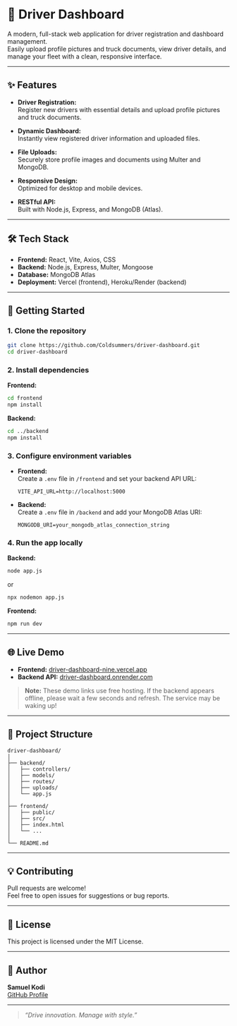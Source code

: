 # 🚚 Driver Dashboard

A modern, full-stack web application for driver registration and dashboard management.  
Easily upload profile pictures and truck documents, view driver details, and manage your fleet with a clean, responsive interface.

---

## ✨ Features

- **Driver Registration:**  
  Register new drivers with essential details and upload profile pictures and truck documents.

- **Dynamic Dashboard:**  
  Instantly view registered driver information and uploaded files.

- **File Uploads:**  
  Securely store profile images and documents using Multer and MongoDB.

- **Responsive Design:**  
  Optimized for desktop and mobile devices.

- **RESTful API:**  
  Built with Node.js, Express, and MongoDB (Atlas).

---

## 🛠️ Tech Stack

- **Frontend:** React, Vite, Axios, CSS
- **Backend:** Node.js, Express, Multer, Mongoose
- **Database:** MongoDB Atlas
- **Deployment:** Vercel (frontend), Heroku/Render (backend)

---

## 🚀 Getting Started

### 1. Clone the repository

```bash
git clone https://github.com/Coldsummers/driver-dashboard.git
cd driver-dashboard
```

### 2. Install dependencies

**Frontend:**
```bash
cd frontend
npm install
```

**Backend:**
```bash
cd ../backend
npm install
```

### 3. Configure environment variables

- **Frontend:**  
  Create a `.env` file in `/frontend` and set your backend API URL:
  ```
  VITE_API_URL=http://localhost:5000
  ```
- **Backend:**  
  Create a `.env` file in `/backend` and add your MongoDB Atlas URI:
  ```
  MONGODB_URI=your_mongodb_atlas_connection_string
  ```

### 4. Run the app locally

**Backend:**
```bash
node app.js
```
or
```bash
npx nodemon app.js
```

**Frontend:**
```bash
npm run dev
```

---

## 🌐 Live Demo

- **Frontend:** [driver-dashboard-nine.vercel.app](https://driver-dashboard-nine.vercel.app)
- **Backend API:** [driver-dashboard.onrender.com](https://driver-dashboard.onrender.com)

> **Note:** These demo links use free hosting. If the backend appears offline, please wait a few seconds and refresh. The service may be waking up!

---

## 📁 Project Structure

```
driver-dashboard/
│
├── backend/
│   ├── controllers/
│   ├── models/
│   ├── routes/
│   ├── uploads/
│   └── app.js
│
├── frontend/
│   ├── public/
│   ├── src/
│   ├── index.html
│   └── ...
│
└── README.md
```

---

## 💡 Contributing

Pull requests are welcome!  
Feel free to open issues for suggestions or bug reports.

---

## 📄 License

This project is licensed under the MIT License.

---

## 👤 Author

**Samuel Kodi**  
[GitHub Profile](https://github.com/Coldsummers)

---

> _“Drive innovation. Manage with style.”_
